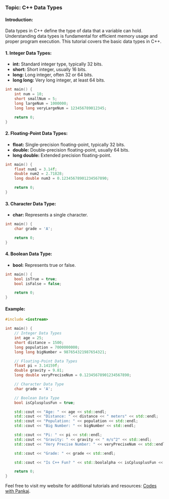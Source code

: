 ### Topic: C++ Data Types

#### Introduction:
Data types in C++ define the type of data that a variable can hold. Understanding data types is fundamental for efficient memory usage and proper program execution. This tutorial covers the basic data types in C++.

#### 1. Integer Data Types:
   - **int:** Standard integer type, typically 32 bits.
   - **short:** Short integer, usually 16 bits.
   - **long:** Long integer, often 32 or 64 bits.
   - **long long:** Very long integer, at least 64 bits.

```cpp
int main() {
    int num = 10;
    short smallNum = 5;
    long largeNum = 1000000;
    long long veryLargeNum = 123456789012345;

    return 0;
}
```

#### 2. Floating-Point Data Types:
   - **float:** Single-precision floating-point, typically 32 bits.
   - **double:** Double-precision floating-point, usually 64 bits.
   - **long double:** Extended precision floating-point.

```cpp
int main() {
    float num1 = 3.14f;
    double num2 = 2.71828;
    long double num3 = 0.12345678901234567890;

    return 0;
}
```

#### 3. Character Data Type:
   - **char:** Represents a single character.

```cpp
int main() {
    char grade = 'A';

    return 0;
}
```

#### 4. Boolean Data Type:
   - **bool:** Represents true or false.

```cpp
int main() {
    bool isTrue = true;
    bool isFalse = false;

    return 0;
}
```

#### Example:

```cpp
#include <iostream>

int main() {
    // Integer Data Types
    int age = 25;
    short distance = 1500;
    long population = 7000000000;
    long long bigNumber = 987654321987654321;

    // Floating-Point Data Types
    float pi = 3.14159f;
    double gravity = 9.81;
    long double veryPreciseNum = 0.12345678901234567890;

    // Character Data Type
    char grade = 'A';

    // Boolean Data Type
    bool isCplusplusFun = true;

    std::cout << "Age: " << age << std::endl;
    std::cout << "Distance: " << distance << " meters" << std::endl;
    std::cout << "Population: " << population << std::endl;
    std::cout << "Big Number: " << bigNumber << std::endl;

    std::cout << "Pi: " << pi << std::endl;
    std::cout << "Gravity: " << gravity << " m/s^2" << std::endl;
    std::cout << "Very Precise Number: " << veryPreciseNum << std::endl;

    std::cout << "Grade: " << grade << std::endl;

    std::cout << "Is C++ Fun? " << std::boolalpha << isCplusplusFun << std::endl;

    return 0;
}
```

Feel free to visit my website for additional tutorials and resources: [Codes with Pankaj](https://www.codeswithpankaj.com/post/the-basics-of-c-data-types-a-tutorial-with-pankaj-s-code).